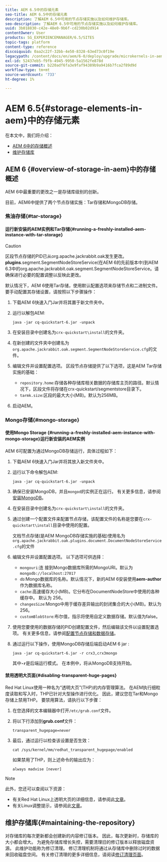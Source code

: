 ```yaml
---
title: AEM 6.5中的存储元素
seo-title: AEM 6.5中的存储元素
description: 了解AEM 6.5中可用的节点存储实施以及如何维护存储库。
seo-description: 了解AEM 6.5中可用的节点存储实施以及如何维护存储库。
uuid: 3b018830-c42e-48e0-9b6f-cd230b02d914
contentOwner: User
products: SG_EXPERIENCEMANAGER/6.5/SITES
topic-tags: platform
content-type: reference
discoiquuid: 0aa2c22f-32bb-4e50-8328-63ed73c0f19e
legacypath: /content/docs/en/aem/6-0/deploy/upgrade/microkernels-in-aem-6-0
exl-id: 52437eb5-f9fb-4945-9950-5a1562fe878d
source-git-commit: b220adf6fa3e9faf94389b9a9416b7fca2f89d9d
workflow-type: tm+mt
source-wordcount: '733'
ht-degree: 1%

---
```


# AEM 6.5{#storage-elements-in-aem}中的存储元素

在本文中，我们将介绍：

* [AEM 6中的存储概述](/help/sites-deploying/storage-elements-in-aem-6.md#overview-of-storage-in-aem)
* [维护存储库](/help/sites-deploying/storage-elements-in-aem-6.md#maintaining-the-repository)

## AEM 6 {#overview-of-storage-in-aem}中的存储概述

AEM 6中最重要的更改之一是存储库级别的创新。

目前，AEM6中提供了两个节点存储实施：Tar存储和MongoDB存储。

### 焦油存储{#tar-storage}

#### 运行新安装的AEM实例和Tar存储{#running-a-freshly-installed-aem-instance-with-tar-storage}

>[!CAUTION]
>
>区段节点存储的PID已从org.apache.jackrabbit.oak发生更改。**plugins**.segment.SegmentNodeStoreService(在AEM 6的先前版本中)到AEM 6.3中的org.apache.jackrabbit.oak.segment.SegmentNodeStoreService。请确保进行必要的配置调整以反映此更改。

默认情况下，AEM 6使用Tar存储，使用默认配置选项来存储节点和二进制文件。 要手动配置其存储设置，请按照以下步骤操作：

1. 下载AEM 6快速入门Jar并将其置于新文件夹中。
1. 运行以解包AEM:

   `java -jar cq-quickstart-6.jar -unpack`

1. 在安装目录中创建名为`crx-quickstart\install`的文件夹。

1. 在新创建的文件夹中创建名为`org.apache.jackrabbit.oak.segment.SegmentNodeStoreService.cfg`的文件。

1. 编辑文件并设置配置选项。 区段节点存储提供了以下选项，这是AEM Tar存储实施的基础：

   * `repository.home`:存储各种存储库相关数据的存储库主页的路径。默认情况下，区段文件将存储在crx-quickstart/segmentstore目录下。
   * `tarmk.size`:区段的最大大小(MB)。默认为256MB。

1. 启动AEM。

### Mongo存储{#mongo-storage}

#### 使用Mongo Storage {#running-a-freshly-installed-aem-instance-with-mongo-storage}运行新安装的AEM实例

AEM 6可配置为通过MongoDB存储运行，具体过程如下：

1. 下载AEM 6快速入门Jar并将其放入新文件夹中。
1. 运行以下命令解包AEM:

   `java -jar cq-quickstart-6.jar -unpack`

1. 确保已安装MongoDB，并且`mongod`的实例正在运行。 有关更多信息，请参阅[安装MongoDB](https://docs.mongodb.org/manual/installation/)。
1. 在安装目录中创建名为`crx-quickstart\install`的文件夹。
1. 通过创建一个配置文件来配置节点存储，该配置文件的名称是您要在`crx-quickstart\install`目录中使用的配置。

   文档节点存储(是AEM MongoDB存储实施的基础)使用名为`org.apache.jackrabbit.oak.plugins.document.DocumentNodeStoreService.cfg`的文件

1. 编辑文件并设置配置选项。 以下选项可供选择：

   * `mongouri`:连 [](https://docs.mongodb.org/manual/reference/connection-string/) 接到Mongo数据库所需的MongoURI。默认为 `mongodb://localhost:27017`
   * `db`:Mongo数据库的名称。默认情况下，新的AEM 6安装使用&#x200B;**aem-author**&#x200B;作为数据库名称。
   * `cache`:高速缓存大小(MB)。它分布在DocumentNodeStore中使用的各种缓存中。 默认为 256。
   * `changesSize`:Mongo中用于缓存差异输出的封闭集合的大小(MB)。默认为 256。
   * `customBlobStore`:布尔值，指示将使用自定义数据存储。默认值为false。

1. 使用您要使用的数据存储的PID创建配置文件，然后编辑该文件以设置配置选项。 有关更多信息，请参阅[配置节点存储和数据存储](/help/sites-deploying/data-store-config.md)。

1. 通过运行以下操作，使用MongoDB存储后端启动AEM 6 jar :

   ```shell
   java -jar cq-quickstart-6.jar -r crx3,crx3mongo
   ```

   其中&#x200B;**`-r`**&#x200B;是后端运行模式。 在本例中，将从MongoDB支持开始。

#### 禁用透明大页面{#disabling-transparent-huge-pages}

Red Hat Linux使用一种名为“透明大页”(THP)的内存管理算法。 在AEM执行细粒度读取和写入时，THP已针对大型操作进行优化。 因此，建议您在Tar和Mongo存储上禁用THP。 要禁用算法，请执行以下步骤：

1. 在您选择的文本编辑器中打开`/etc/grub.conf`文件。
1. 将以下行添加到&#x200B;**grub.conf**&#x200B;文件：

   ```
   transparent_hugepage=never
   ```

1. 最后，通过运行以检查该设置是否生效：

   ```
   cat /sys/kernel/mm/redhat_transparent_hugepage/enabled
   ```

   如果禁用了THP，则上述命令的输出应为：

   ```
   always madvise [never]
   ```

>[!NOTE]
>
>此外，您还可以查阅以下资源：
>
>* 有关Red Hat Linux上透明大页的详细信息，请参阅此[文章](https://access.redhat.com/solutions/46111)。
>* 有关Linux调整提示，请参阅此[文章](https://helpx.adobe.com/experience-manager/kb/performance-tuning-tips.html)。

>



## 维护存储库{#maintaining-the-repository}

对存储库的每次更新都会创建新的内容修订版本。 因此，每次更新时，存储库的大小都会增大。 为避免存储库增长失控，需要清理旧的修订版本以释放磁盘资源。 此维护功能称为修订清理。 修订清理机制将通过从存储库中删除过时的数据来回收磁盘空间。 有关修订清理的更多详细信息，请阅读[修订清理页面](/help/sites-deploying/revision-cleanup.md)。
